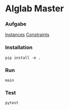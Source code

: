 # Alglab Master

### Aufgabe
[Instances](https://www.schedulingbenchmarks.org/nrp/)
[Constraints](https://www.schedulingbenchmarks.org/nrp/instances1_24.html)

### Installation
`pip install -e .`

### Run
`main`

### Test
`pytest`